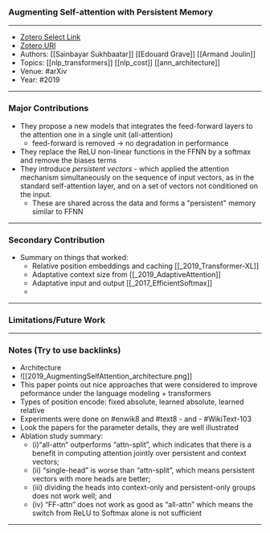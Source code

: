 ### Augmenting Self-attention with Persistent Memory
---
- [Zotero Select Link](zotero://select/groups/2480461/items/ZZE7VLWH)
- [Zotero URI](https://www.zotero.org/groups/2480461/items/ZZE7VLWH)
- Authors: [[Sainbayar Sukhbaatar]] [[Edouard Grave]] [[Armand Joulin]]
- Topics: [[nlp_transformers]] [[nlp_cost]] [[ann_architecture]]
- Venue: #arXiv 
- Year: #2019
---
### Major Contributions
- They propose a new models that integrates the feed-forward layers to the attention one in a single unit (all-attention)
	- feed-forward is removed -> no degradation in performance
- They replace the ReLU non-linear functions in the FFNN by a softmax and remove the biases terms
- They introduce _persistent vectors_ - which applied the attention mechanism simultaneously on the sequence of input vectors, as in the standard self-attention layer, and on a set of vectors not conditioned on the input.
	- These are shared across the data and forms a "persistent" memory similar to FFNN
---
### Secondary Contribution
- Summary on things that worked:
	- Relative position embeddings and caching [[_2019_Transformer-XL]]
	- Adaptative context size from [[_2019_AdaptiveAttention]]
	- Adaptative input and output [[_2017_EfficientSoftmax]]
	- 
---
### Limitations/Future Work
---
### Notes (Try to use backlinks)
- Architecture
- ![[2019_AugmentingSelfAttention_architecture.png]]
- This paper points out nice approaches that were considered to improve peformance under the language modeling + transformers
- Types of position encode: fixed absolute, learned absolute, learned relative
- Experiments were done on #enwik8 and #text8 - and - #WikiText-103
- Look the papers for the parameter details, they are well illustrated
- Ablation study summary:
	- (i)“all-attn” outperforms “attn-split”, which indicates that there is a
benefit in computing attention jointly over persistent and context vectors;
	- (ii) “single-head” is worse than “attn-split”, which means persistent vectors with more heads are better;
	- (iii) dividing the heads into context-only and persistent-only groups does not work well; and
	- (iv) “FF-attn” does not work as good as “all-attn” which means the switch from ReLU to Softmax alone is not sufficient
	
---
